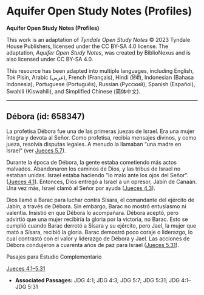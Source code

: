 # Aquifer Open Study Notes (Profiles)

**Aquifer Open Study Notes (Profiles)**

This work is an adaptation of *Tyndale Open Study Notes* © 2023 Tyndale House Publishers, licensed under the CC BY\-SA 4\.0 license. The adaptation, *Aquifer Open Study Notes*, was created by BiblioNexus and is also licensed under CC BY\-SA 4\.0\.

This resource has been adapted into multiple languages, including English, Tok Pisin, Arabic (عربي), French (Français), Hindi (हिंदी), Indonesian (Bahasa Indonesia), Portuguese (Português), Russian (Русский), Spanish (Español), Swahili (Kiswahili), and Simplified Chinese (简体中文).



--------------------------------

## Débora (id: 658347)

La profetisa Débora fue una de las primeras juezas de Israel. Era una mujer íntegra y devota al Señor. Como profetisa, recibía mensajes divinos, y como jueza, resolvía disputas legales. A menudo la llamaban “una madre en Israel” (ver [Jueces 5\.7](https://ref.ly/Judg5:7)).

Durante la época de Débora, la gente estaba cometiendo más actos malvados. Abandonaron los caminos de Dios, y las tribus de Israel no estaban unidas. Israel estaba haciendo "lo malo ante los ojos del Señor". ([Jueces 4\.1](https://ref.ly/Judg4:1)). Entonces, Dios entregó a Israel a un opresor, Jabín de Canaán. Una vez más, Israel clamó al Señor por ayuda ([Jueces 4\.3](https://ref.ly/Judg4:3)).

Dios llamó a Barac para luchar contra Sísara, el comandante del ejército de Jabín, a través de Débora. Sin embargo, Barac no mostró entusiasmo ni valentía. Insistió en que Débora lo acompañara. Débora aceptó, pero advirtió que una mujer recibiría la gloria por la victoria, no Barac. Esto se cumplió cuando Barac derrotó a Sísara y su ejército, pero Jael, la mujer que mató a Sísara, recibió la gloria. Barac demostró poco coraje o liderazgo, lo cual contrastó con el valor y liderazgo de Débora y Jael. Las acciones de Débora condujeron a cuarenta años de paz para Israel ([Jueces 5\.31](https://ref.ly/Judg5:31)).

Pasajes para Estudio Complementario

[Jueces 4\.1–5\.31](https://ref.ly/Judg4:1-Judg5:31)

* **Associated Passages:** JDG 4:1; JDG 4:3; JDG 5:7; JDG 5:31; JDG 4:1–JDG 5:31

